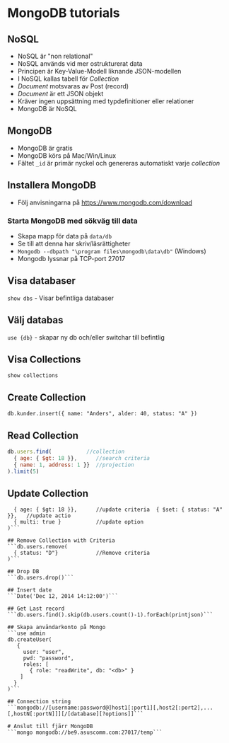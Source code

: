 # MongoDB tutorials

## NoSQL 
* NoSQL är "non relational"
* NoSQL används vid mer ostrukturerat data
* Principen är Key-Value-Modell liknande JSON-modellen
* I NoSQL kallas tabell för _Collection_
* _Document_ motsvaras av Post (record)
* _Document_ är ett JSON objekt
* Kräver ingen uppsättning med typdefinitioner eller relationer
* MongoDB är NoSQL

## MongoDB
* MongoDB är gratis
* MongoDB körs på Mac/Win/Linux
* Fältet ```_id``` är primär nyckel och genereras automatiskt varje _collection_

## Installera MongoDB
* Följ anvisningarna på https://www.mongodb.com/download

### Starta MongoDB med sökväg till data
* Skapa mapp för data på ```data/db```
* Se till att denna har skriv/läsrättigheter
* ```Mongodb --dbpath "\program files\mongodb\data\db"``` (Windows)
* Mongodb lyssnar på TCP-port 27017

## Visa databaser
```show dbs``` - Visar befintliga databaser

## Välj databas
```use {db}``` - skapar ny db och/eller switchar till befintlig

## Visa Collections
```show collections```

## Create Collection
```db.kunder.insert({ name: "Anders", alder: 40, status: "A" })```

## Read Collection
```javascript
db.users.find(           //collection
  { age: { $gt: 18 }},      //search criteria
  { name: 1, address: 1 }}  //projection
).limit(5)
```

## Update Collection
```db.users.update(         //collection
  { age: { $gt: 18 }},      //update criteria  { $set: { status: "A" }},   //update actio
  { multi: true }           //update option
)```

## Remove Collection with Criteria
```db.users.remove(
  { status: "D"}            //Remove criteria
)```

## Drop DB
```db.users.drop()```

## Insert date
```Date('Dec 12, 2014 14:12:00')```

## Get Last record
```db.users.find().skip(db.users.count()-1).forEach(printjson)```

## Skapa användarkonto på Mongo
```use admin
db.createUser(
   {
     user: "user",
     pwd: "password",
     roles: [
       { role: "readWrite", db: "<db>" }
    ]
  }
)```

## Connection string
```mongodb://[username:password@]host1[:port1][,host2[:port2],...[,hostN[:portN]]][/[database][?options]]```

# Anslut till fjärr MongoDB
```mongo mongodb://be9.asuscomm.com:27017/temp```